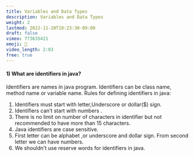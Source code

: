 ```yaml
---
title: Variables and Data Types
description: Variables and Data Types
weight: 2
lastmod: 2022-11-20T10:23:30-09:00
draft: false
vimeo: 773635421
emoji: 📜
video_length: 2:03
free: true
---
```


#### 1) What are identifiers in java?
Identifiers are names in java program. Identifiers can be class name, method name or variable name.
Rules for defining identifiers in java:
1) Identifiers must start with letter,Underscore or dollar($) sign.
2) Identifiers can’t start with numbers .
3) There is no limit on number of characters in identifier but not recommended to have more than 15 characters.
4) Java identifiers are case sensitive.
5) First letter can be alphabet ,or underscore and dollar sign. From second letter we can have numbers.
6) We shouldn't use reserve words for identifiers in java.